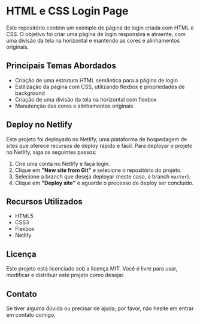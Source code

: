 # HTML e CSS Login Page

Este repositório contém um exemplo de página de login criada com HTML e CSS. O objetivo foi criar uma página de login responsiva e atraente, com uma divisão da tela na horizontal e mantendo as cores e alinhamentos originais.

## Principais Temas Abordados

- Criação de uma estrutura HTML semântica para a página de login
- Estilização da página com CSS, utilizando flexbox e propriedades de background
- Criação de uma divisão da tela na horizontal com flexbox
- Manutenção das cores e alinhamentos originais

## Deploy no Netlify

Este projeto foi deployado no Netlify, uma plataforma de hospedagem de sites que oferece recursos de deploy rápido e fácil. Para deployar o projeto no Netlify, siga os seguintes passos:

1. Crie uma conta no Netlify e faça login.
2. Clique em **"New site from Git"** e selecione o repositório do projeto.
3. Selecione a branch que deseja deployar (neste caso, a branch `master`).
4. Clique em **"Deploy site"** e aguarde o processo de deploy ser concluído.

## Recursos Utilizados

- HTML5
- CSS3
- Flexbox
- Netlify

## Licença

Este projeto está licenciado sob a licença MIT. Você é livre para usar, modificar e distribuir este projeto como desejar.

## Contato

Se tiver alguma dúvida ou precisar de ajuda, por favor, não hesite em entrar em contato comigo.
